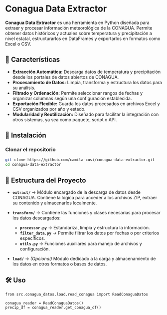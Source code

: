 # Conagua Data Extractor

**Conagua Data Extractor** es una herramienta en Python diseñada para extraer y procesar información meteorológica de la CONAGUA. Permite obtener datos históricos y actuales sobre temperatura y precipitación a nivel estatal, estructurarlos en DataFrames y exportarlos en formatos como Excel o CSV.

## 📌 Características

- **Extracción Automática:** Descarga datos de temperatura y precipitación desde los portales de datos abiertos de CONAGUA.
- **Procesamiento de Datos:** Limpia, transforma y estructura los datos para su análisis.
- **Filtrado y Ordenación:** Permite seleccionar rangos de fechas y organizar columnas según una configuración establecida.
- **Exportación Flexible:** Guarda los datos procesados en archivos Excel y CSV organizados por año y estado.
- **Modularidad y Reutilización:** Diseñado para facilitar la integración con otros sistemas, ya sea como paquete, script o API.

## 🚀 Instalación

### Clonar el repositorio
   ```bash
   git clone https://github.com/camila-cusi/conagua-data-extractor.git
   cd conagua-data-extractor
```

## 📂 Estructura del Proyecto

- **`extract/`** → Módulo encargado de la descarga de datos desde CONAGUA. Contiene la lógica para acceder a los archivos ZIP, extraer su contenido y almacenarlos localmente.

- **`transform/`** → Contiene las funciones y clases necesarias para procesar los datos descargados:
  - **`processor.py`** → Estandariza, limpia y estructura la información.
  - **`filter_data.py`** → Permite filtrar los datos por fechas o por criterios específicos.
  - **`utils.py`** → Funciones auxiliares para manejo de archivos y configuración.

- **`load/`** → *(Opcional)* Módulo dedicado a la carga y almacenamiento de los datos en otros formatos o bases de datos.

## 🛠️ Uso

```
from src.conagua_datos.load.read_conagua import ReadConaguaDatos

conagua_reader = ReadConaguaDatos()
precip_df = conagua_reader.get_conagua_df()
```
